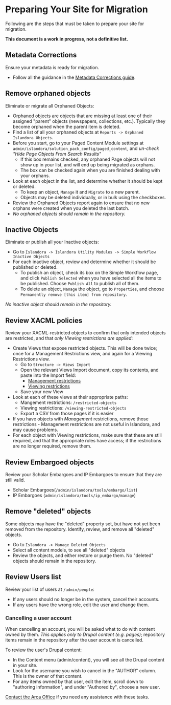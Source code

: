 # Preparing Your Site for Migration

Following are the steps that must be taken to prepare your site for migration.

**This document is a work in progress, not a definitive list.**

## Metadata Corrections

Ensure your metadata is ready for migration.

  * Follow all the guidance in the [Metadata Corrections guide](/arca-docs/migration/migration-tasks/metadata-corrections/).

## Remove orphaned objects

Eliminate or migrate all Orphaned Objects:

  * Orphaned objects are objects that are missing at least one of their assigned "parent" objects (newspapers, collections, etc.). Typically they become orphaned when the parent item is deleted.
  * Find a list of all your orphaned objects at `Reports -> Orphaned Islandora Objects`.
  * Before you start, go to your Paged Content Module settings at `admin/islandora/solution_pack_config/paged_content`, and *un-check "Hide Page Objects From Search Results"*
      * If this box remains checked, any orphaned Page objects will not show up in your list, and will end up being migrated as orphans.
      * The box can be checked again when you are finished dealing with your orphans.
  * Look at each object in the list, and determine whether it should be kept or deleted.
      * To keep an object, `Manage` it and `Migrate` to a new parent.
      * Objects may be deleted individually, or in bulk using the checkboxes.
  * Review the Orphaned Objects report again to ensure that no new orphans were created when you deleted the last batch.
  * *No orphaned objects should remain in the repository.*

## Inactive Objects

Eliminate or publish all your Inactive objects:

  * Go to `Islandora -> Islandora Utility Modules -> Simple Workflow Inactive Objects`
  * For each inactive object, review and determine whether it should be published or deleted.
      * To publish an object, check its box on the Simple Workflow page, and click `Publish Selected` when you have selected all the items to be published. Choose `Publish All` to publish all of them.
      * To delete an object, `Manage` the object, go to `Properties`, and choose `Permanently remove [this item] from repository`.

*No inactive object should remain in the repository.*

## Review XACML policies

Review your XACML-restricted objects to confirm that only intended objects are restricted, and that *only Viewing restrictions are applied*:

  * Create Views that expose restricted objects. This will be done twice; once for a Management Restrictions view, and again for a Viewing Restrictions view.
      * Go to `Structure -> Views Import`
      * Open the relevant Views Import document, copy its contents, and paste into the Import field:
          * [Management restrictions](/arca-docs/assets/management_restrictions_import.txt)
          * [Viewing restrictions](/arca-docs/assets/viewing_restrictions_import.txt)
      * Save your new View
  * Look at each of these views at their appropriate paths:
      * Mangement restrictions: `/restricted-objects`
      * Viewing restrictions: `/viewing-restricted-objects`
      * Export a CSV from those pages if it is easier
  * If you have objects with *Management* restrictions, remove those restrictions - Management restrictions are not useful in Islandora, and may cause problems.
  * For each object with Viewing restrictions, make sure that these are still required, and that the appropriate roles have access; if the restrictions are no longer required, remove them.

## Review Embargoed objects

Review your Scholar Embargoes and IP Embargoes to ensure that they are still valid.

  * Scholar Embargoes(`/admin/islandora/tools/embargo/list`)
  * IP Embargoes (`admin/islandora/tools/ip_embargo/manage`)

## Remove "deleted" objects

Some objects may have the "deleted" property set, but have not yet been removed from the repository. Identify, review, and remove all "deleted" objects.

  * Go to `Islandora -> Manage Deleted Objects`
  * Select all content models, to see all "deleted" objects
  * Review the objects, and either restore or purge them. No "deleted" objects should remain in the repository.

## Review Users list

Review your list of users at `/admin/people`:

  * If any users should no longer be in the system, cancel their accounts.
  * If any users have the wrong role, edit the user and change them.

### Cancelling a user account

When cancelling an account, you will be asked what to do with content owned by them. *This applies only to Drupal content (e.g. pages)*; repository items remain in the repository after the user account is cancelled.

To review the user's Drupal content:

* In the Content menu (admin/content), you will see all the Drupal content in your site.
* Look for the username you wish to cancel in the "AUTHOR" column. This is the owner of that content.
* For any items owned by that user, edit the item, scroll down to "authoring information", and under "Authored by", choose a new user.
    
[Contact the Arca Office](mailto:arcaoffice@bceln.ca) if you need any assistance with these tasks.